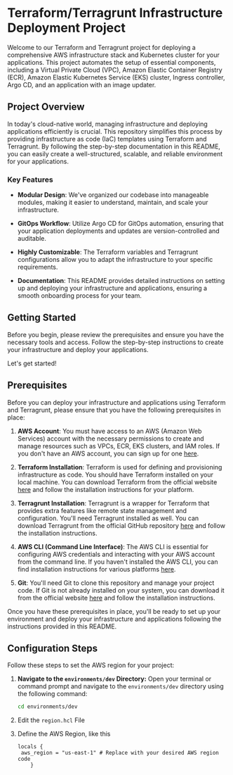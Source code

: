 # Terraform/Terragrunt Infrastructure Deployment Project

Welcome to our Terraform and Terragrunt project for deploying a comprehensive AWS infrastructure stack and Kubernetes cluster for your applications. This project automates the setup of essential components, including a Virtual Private Cloud (VPC), Amazon Elastic Container Registry (ECR), Amazon Elastic Kubernetes Service (EKS) cluster, Ingress controller, Argo CD, and an application with an image updater.

## Project Overview

In today's cloud-native world, managing infrastructure and deploying applications efficiently is crucial. This repository simplifies this process by providing infrastructure as code (IaC) templates using Terraform and Terragrunt. By following the step-by-step documentation in this README, you can easily create a well-structured, scalable, and reliable environment for your applications.

### Key Features

- **Modular Design**: We've organized our codebase into manageable modules, making it easier to understand, maintain, and scale your infrastructure.

- **GitOps Workflow**: Utilize Argo CD for GitOps automation, ensuring that your application deployments and updates are version-controlled and auditable.

- **Highly Customizable**: The Terraform variables and Terragrunt configurations allow you to adapt the infrastructure to your specific requirements.

- **Documentation**: This README provides detailed instructions on setting up and deploying your infrastructure and applications, ensuring a smooth onboarding process for your team.

## Getting Started

Before you begin, please review the prerequisites and ensure you have the necessary tools and access. Follow the step-by-step instructions to create your infrastructure and deploy your applications.

Let's get started!

## Prerequisites

Before you can deploy your infrastructure and applications using Terraform and Terragrunt, please ensure that you have the following prerequisites in place:

1. **AWS Account**: You must have access to an AWS (Amazon Web Services) account with the necessary permissions to create and manage resources such as VPCs, ECR, EKS clusters, and IAM roles. If you don't have an AWS account, you can sign up for one [here](https://aws.amazon.com/).

2. **Terraform Installation**: Terraform is used for defining and provisioning infrastructure as code. You should have Terraform installed on your local machine. You can download Terraform from the official website [here](https://www.terraform.io/downloads.html) and follow the installation instructions for your platform.

3. **Terragrunt Installation**: Terragrunt is a wrapper for Terraform that provides extra features like remote state management and configuration. You'll need Terragrunt installed as well. You can download Terragrunt from the official GitHub repository [here](https://github.com/gruntwork-io/terragrunt#install-terragrunt) and follow the installation instructions.

4. **AWS CLI (Command Line Interface)**: The AWS CLI is essential for configuring AWS credentials and interacting with your AWS account from the command line. If you haven't installed the AWS CLI, you can find installation instructions for various platforms [here](https://aws.amazon.com/cli/).

5. **Git**: You'll need Git to clone this repository and manage your project code. If Git is not already installed on your system, you can download it from the official website [here](https://git-scm.com/downloads) and follow the installation instructions.

Once you have these prerequisites in place, you'll be ready to set up your environment and deploy your infrastructure and applications following the instructions provided in this README.

## Configuration Steps

Follow these steps to set the AWS region for your project:

1. **Navigate to the `environments/dev` Directory:** Open your terminal or command prompt and navigate to the `environments/dev` directory using the following command:

   ```sh
   cd environments/dev
   
2. Edit the `region.hcl` File
3. Define the AWS Region, like this
   ```
   locals {
    aws_region = "us-east-1" # Replace with your desired AWS region code
       }
   ```

